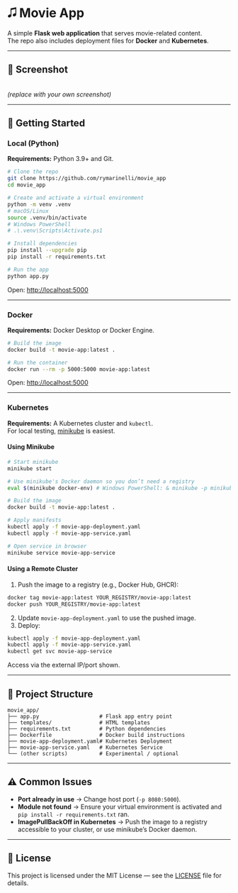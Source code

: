 # 🎜 Movie App




A simple **Flask web application** that serves movie-related content.\
The repo also includes deployment files for **Docker** and **Kubernetes**.

---

## 📸 Screenshot

\
*(replace with your own screenshot)*

---

## 🚀 Getting Started

### Local (Python)

**Requirements:** Python 3.9+ and Git.

```bash
# Clone the repo
git clone https://github.com/rymarinelli/movie_app
cd movie_app

# Create and activate a virtual environment
python -m venv .venv
# macOS/Linux
source .venv/bin/activate
# Windows PowerShell
# .\.venv\Scripts\Activate.ps1

# Install dependencies
pip install --upgrade pip
pip install -r requirements.txt

# Run the app
python app.py
```

Open: [http://localhost:5000](http://localhost:5000)

---

### Docker

**Requirements:** Docker Desktop or Docker Engine.

```bash
# Build the image
docker build -t movie-app:latest .

# Run the container
docker run --rm -p 5000:5000 movie-app:latest
```

Open: [http://localhost:5000](http://localhost:5000)

---

### Kubernetes

**Requirements:** A Kubernetes cluster and `kubectl`.\
For local testing, [minikube](https://minikube.sigs.k8s.io/docs/) is easiest.

#### Using Minikube

```bash
# Start minikube
minikube start

# Use minikube's Docker daemon so you don’t need a registry
eval $(minikube docker-env) # Windows PowerShell: & minikube -p minikube docker-env | Invoke-Expression

# Build the image
docker build -t movie-app:latest .

# Apply manifests
kubectl apply -f movie-app-deployment.yaml
kubectl apply -f movie-app-service.yaml

# Open service in browser
minikube service movie-app-service
```

#### Using a Remote Cluster

1. Push the image to a registry (e.g., Docker Hub, GHCR):

```bash
docker tag movie-app:latest YOUR_REGISTRY/movie-app:latest
docker push YOUR_REGISTRY/movie-app:latest
```

2. Update `movie-app-deployment.yaml` to use the pushed image.
3. Deploy:

```bash
kubectl apply -f movie-app-deployment.yaml
kubectl apply -f movie-app-service.yaml
kubectl get svc movie-app-service
```

Access via the external IP/port shown.

---

## 📂 Project Structure

```
movie_app/
├── app.py                   # Flask app entry point
├── templates/               # HTML templates
├── requirements.txt         # Python dependencies
├── Dockerfile               # Docker build instructions
├── movie-app-deployment.yaml# Kubernetes Deployment
├── movie-app-service.yaml   # Kubernetes Service
└── (other scripts)          # Experimental / optional
```

---

## ⚠️ Common Issues

- **Port already in use** → Change host port (`-p 8080:5000`).
- **Module not found** → Ensure your virtual environment is activated and `pip install -r requirements.txt` ran.
- **ImagePullBackOff in Kubernetes** → Push the image to a registry accessible to your cluster, or use minikube’s Docker daemon.

---

## 📜 License

This project is licensed under the MIT License — see the [LICENSE](LICENSE) file for details.
